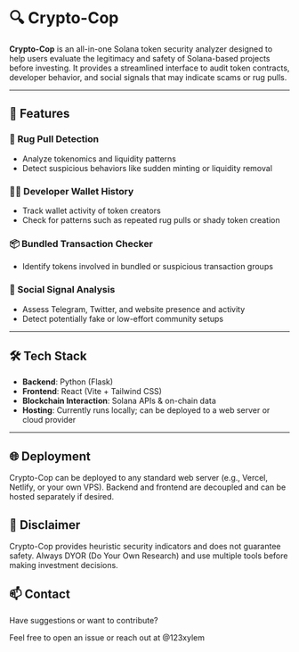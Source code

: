 # 🔍 Crypto-Cop

**Crypto-Cop** is an all-in-one Solana token security analyzer designed to help users evaluate the legitimacy and safety of Solana-based projects before investing. It provides a streamlined interface to audit token contracts, developer behavior, and social signals that may indicate scams or rug pulls.

---

## 🚀 Features

### 🧨 Rug Pull Detection
- Analyze tokenomics and liquidity patterns  
- Detect suspicious behaviors like sudden minting or liquidity removal

### 👨‍💻 Developer Wallet History
- Track wallet activity of token creators  
- Check for patterns such as repeated rug pulls or shady token creation

### 📦 Bundled Transaction Checker
- Identify tokens involved in bundled or suspicious transaction groups

### 📣 Social Signal Analysis
- Assess Telegram, Twitter, and website presence and activity  
- Detect potentially fake or low-effort community setups

---

## 🛠 Tech Stack

- **Backend**: Python (Flask)  
- **Frontend**: React (Vite + Tailwind CSS)  
- **Blockchain Interaction**: Solana APIs & on-chain data  
- **Hosting**: Currently runs locally; can be deployed to a web server or cloud provider

---
## 🌐 Deployment
Crypto-Cop can be deployed to any standard web server (e.g., Vercel, Netlify, or your own VPS). Backend and frontend are decoupled and can be hosted separately if desired.

## 📌 Disclaimer
Crypto-Cop provides heuristic security indicators and does not guarantee safety. Always DYOR (Do Your Own Research) and use multiple tools before making investment decisions.

## 📫 Contact
Have suggestions or want to contribute?

Feel free to open an issue or reach out at @123xylem


